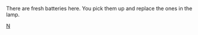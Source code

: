 There are fresh batteries here.  You pick them up and replace the ones in the lamp.

[N](./diff10.md)

